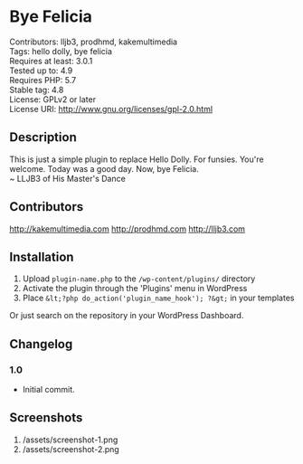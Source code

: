 # Bye Felicia
Contributors: lljb3, prodhmd, kakemultimedia <br />
Tags: hello dolly, bye felicia <br />
Requires at least: 3.0.1 <br />
Tested up to: 4.9 <br />
Requires PHP: 5.7 <br />
Stable tag: 4.8 <br />
License: GPLv2 or later <br />
License URI: http://www.gnu.org/licenses/gpl-2.0.html
 
## Description

This is just a simple plugin to replace Hello Dolly. For funsies. You're welcome. Today was a good day. Now, bye Felicia. <br />
~ LLJB3 of His Master's Dance

## Contributors

http://kakemultimedia.com
http://prodhmd.com
http://lljb3.com
 
## Installation
 
1. Upload `plugin-name.php` to the `/wp-content/plugins/` directory
2. Activate the plugin through the 'Plugins' menu in WordPress
3. Place `&lt;?php do_action('plugin_name_hook'); ?&gt;` in your templates

Or just search on the repository in your WordPress Dashboard.
 
## Changelog
 
### 1.0
* Initial commit.

## Screenshots

1. /assets/screenshot-1.png
2. /assets/screenshot-2.png